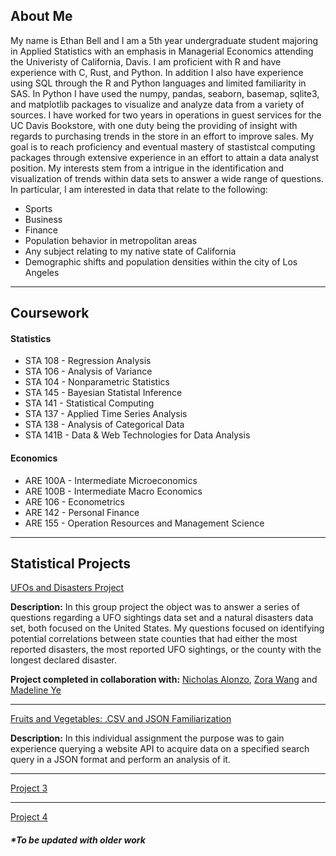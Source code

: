 
## About Me

My name is Ethan Bell and I am a 5th year undergraduate student majoring in Applied Statistics with an emphasis in Managerial Economics attending the Univeristy of California, Davis. I am proficient with R and have experience with C, Rust, and Python. In addition I also have experience using SQL through the R and Python languages and limited familiarity in SAS. In Python I have used the numpy, pandas, seaborn, basemap, sqlite3, and matplotlib packages to visualize and analyze data from a variety of sources. I have worked for two years in operations in guest services for the UC Davis Bookstore, with one duty being the providing of insight with regards to purchasing trends in the store in an effort to improve sales. My goal is to reach proficiency and eventual mastery of stastistcal computing packages through extensive experience in an effort to attain a data analyst position. My interests stem from a intrigue in the identification and visualization of trends within data sets to answer a wide range of questions. In particular, I am interested in data that relate to the following:

* Sports
* Business
* Finance
* Population behavior in metropolitan areas
* Any subject relating to my native state of California
* Demographic shifts and population densities within the city of Los Angeles

* * *
## Coursework

#### Statistics
* STA 108 - Regression Analysis
* STA 106 - Analysis of Variance
* STA 104 - Nonparametric Statistics
* STA 145 - Bayesian Statistal Inference
* STA 141 - Statistical Computing
* STA 137 - Applied Time Series Analysis
* STA 138 - Analysis of Categorical Data
* STA 141B - Data & Web Technologies for Data Analysis

#### Economics
* ARE 100A - Intermediate Microeconomics
* ARE 100B - Intermediate Macro Economics
* ARE 106 - Econometrics
* ARE 142 - Personal Finance
* ARE 155 - Operation Resources and Management Science

* * *
## Statistical Projects


[UFOs and Disasters Project](https://eabell94.github.io/EAB%2BSecond%2BAnalysis.html)

<b>Description:</b> In this group project the object was to answer a series of questions regarding a UFO sightings data set and a natural disasters data set, both focused on the United States. My questions focused on identifying potential correlations between state counties that had either the most reported disasters, the most reported UFO sightings, or the county with the longest declared disaster.

<b>Project completed in collaboration with:</b> [Nicholas Alonzo](https://nicholas-alonzo.github.io/), [Zora Wang](https://zora2028.github.io/) and [Madeline Ye](https://mmadet.github.io/)
* * *
[Fruits and Vegetables: .CSV and JSON Familiarization](https://eabell94.github.io/assignment4.html)

<b>Description:</b> In this individual assignment the purpose was to gain experience querying a website API to acquire data on a specified search query in a JSON format and perform an analysis of it.
* * *
[Project 3](link3)
* * *
[Project 4](link4)

##### *To be updated with older work
